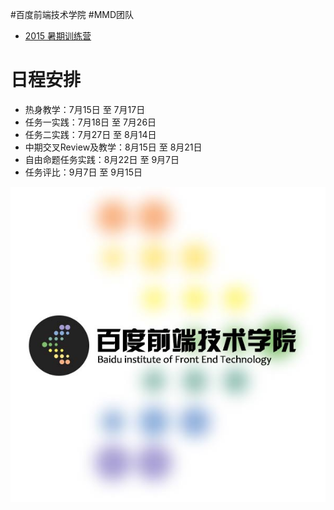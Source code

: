 #百度前端技术学院
#MMD团队

* [2015 暑期训练营](https://github.com/baidu-ife/ife/tree/master/2015_summer)
# 日程安排
* 热身教学：7月15日 至 7月17日
* 任务一实践：7月18日 至 7月26日
* 任务二实践：7月27日 至 8月14日
* 中期交叉Review及教学：8月15日 至 8月21日
* 自由命题任务实践：8月22日 至 9月7日
* 任务评比：9月7日 至 9月15日


![百度Web前端技术学院](asset/github.jpg)

